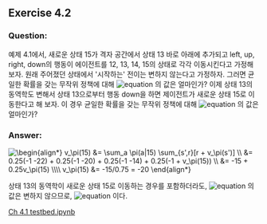 ## Exercise 4.2

### Question:

예제 4.1에서, 새로운 상태 15가 격자 공간에서 상태 13 바로 아래에 추가되고 left, up, right, down의 행동이 에이전트를 12, 13, 14, 15의 상태로 각각 이동시킨다고 가정해보자. 원래 주어졌던 상태에서 '시작하는' 전이는 변하지 않는다고 가정하자. 그러면 균일한 확률을 갖는 무작위 정책에 대해 ![equation](https://latex.codecogs.com/svg.latex?v_\pi(15)) 의 값은 얼마인가? 이제 상태 13의 동역학도 변해서 상태 13으로부터 행동 down을 하면 제이전트가 새로운 상태 15로 이동한다고 해 보자. 이 경우 균일한 확률을 갖는 무작위 정책에 대해 ![equation](https://latex.codecogs.com/svg.latex?v_\pi(15)) 의 값은 얼마인가?

### Answer:

<img src="https://latex.codecogs.com/svg.latex?\begin{align*}&space;v_\pi(15)&space;&=&space;\sum_a&space;\pi(a|15)&space;\sum_{s',r}[r&space;&plus;&space;v_\pi(s')]&space;\\&space;&=&space;0.25(-1&space;-22)&space;&plus;&space;0.25(-1&space;-20)&space;&plus;&space;0.25(-1&space;-14)&space;&plus;&space;0.25(-1&space;&plus;&space;v_\pi(15))&space;\\&space;&=&space;-15&space;&plus;&space;0.25v_\pi(15)&space;\\\\&space;v_\pi(15)&space;&=&space;-15/0.75&space;=&space;-20&space;\end{align*}" title="\begin{align*} v_\pi(15) &= \sum_a \pi(a|15) \sum_{s',r}[r + v_\pi(s')] \\ &= 0.25(-1 -22) + 0.25(-1 -20) + 0.25(-1 -14) + 0.25(-1 + v_\pi(15)) \\ &= -15 + 0.25v_\pi(15) \\\\ v_\pi(15) &= -15/0.75 = -20 \end{align*}" />

상태 13의 동역학이 새로운 상태 15로 이동하는 경우를 포함하더라도, ![equation](https://latex.codecogs.com/svg.latex?v_\pi(13)) 의 값은 변하지 않으므로, ![equation](https://latex.codecogs.com/svg.latex?v_\pi(15)=15) 이다.

[Ch 4.1 testbed.ipynb](./Chapter%204/Ch%204.1%20testbed.ipynb)

